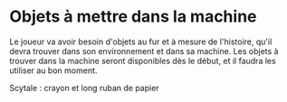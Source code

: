 # Objets à mettre dans la machine
Le joueur va avoir besoin d'objets au fur et à mesure de l'histoire, qu'il devra trouver dans son environnement et dans sa machine. Les objets à trouver dans la machine seront disponibles dès le début, et il faudra les utiliser au bon moment.

Scytale : crayon et long ruban de papier
